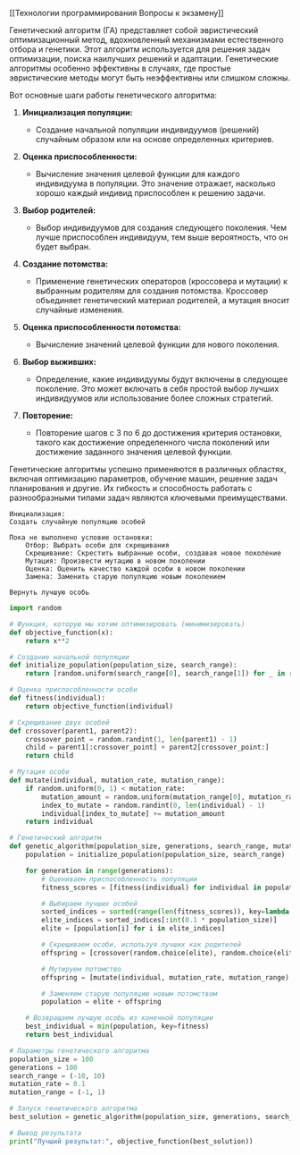 [[Технологии программирования Вопросы к экзамену]]

Генетический алгоритм (ГА) представляет собой эвристический оптимизационный метод, вдохновленный механизмами естественного отбора и генетики. Этот алгоритм используется для решения задач оптимизации, поиска наилучших решений и адаптации. Генетические алгоритмы особенно эффективны в случаях, где простые эвристические методы могут быть неэффективны или слишком сложны.

Вот основные шаги работы генетического алгоритма:

1. **Инициализация популяции:**
   - Создание начальной популяции индивидуумов (решений) случайным образом или на основе определенных критериев.

2. **Оценка приспособленности:**
   - Вычисление значения целевой функции для каждого индивидуума в популяции. Это значение отражает, насколько хорошо каждый индивид приспособлен к решению задачи.

3. **Выбор родителей:**
   - Выбор индивидуумов для создания следующего поколения. Чем лучше приспособлен индивидуум, тем выше вероятность, что он будет выбран.

4. **Создание потомства:**
   - Применение генетических операторов (кроссовера и мутации) к выбранным родителям для создания потомства. Кроссовер объединяет генетический материал родителей, а мутация вносит случайные изменения.

5. **Оценка приспособленности потомства:**
   - Вычисление значений целевой функции для нового поколения.

6. **Выбор выживших:**
   - Определение, какие индивидуумы будут включены в следующее поколение. Это может включать в себя простой выбор лучших индивидуумов или использование более сложных стратегий.

7. **Повторение:**
   - Повторение шагов с 3 по 6 до достижения критерия остановки, такого как достижение определенного числа поколений или достижение заданного значения целевой функции.

Генетические алгоритмы успешно применяются в различных областях, включая оптимизацию параметров, обучение машин, решение задач планирования и другие. Их гибкость и способность работать с разнообразными типами задач являются ключевыми преимуществами.

``` plaintext
Инициализация:
Создать случайную популяцию особей

Пока не выполнено условие остановки:
    Отбор: Выбрать особи для скрещивания
    Скрещивание: Скрестить выбранные особи, создавая новое поколение
    Мутация: Произвести мутацию в новом поколении
    Оценка: Оценить качество каждой особи в новом поколении
    Замена: Заменить старую популяцию новым поколением

Вернуть лучшую особь
```

``` python
import random

# Функция, которую мы хотим оптимизировать (минимизировать)
def objective_function(x):
    return x**2

# Создание начальной популяции
def initialize_population(population_size, search_range):
    return [random.uniform(search_range[0], search_range[1]) for _ in range(population_size)]

# Оценка приспособленности особи
def fitness(individual):
    return objective_function(individual)

# Скрещивание двух особей
def crossover(parent1, parent2):
    crossover_point = random.randint(1, len(parent1) - 1)
    child = parent1[:crossover_point] + parent2[crossover_point:]
    return child

# Мутация особи
def mutate(individual, mutation_rate, mutation_range):
    if random.uniform(0, 1) < mutation_rate:
        mutation_amount = random.uniform(mutation_range[0], mutation_range[1])
        index_to_mutate = random.randint(0, len(individual) - 1)
        individual[index_to_mutate] += mutation_amount
    return individual

# Генетический алгоритм
def genetic_algorithm(population_size, generations, search_range, mutation_rate, mutation_range):
    population = initialize_population(population_size, search_range)

    for generation in range(generations):
        # Оцениваем приспособленность популяции
        fitness_scores = [fitness(individual) for individual in population]

        # Выбираем лучших особей
        sorted_indices = sorted(range(len(fitness_scores)), key=lambda k: fitness_scores[k])
        elite_indices = sorted_indices[:int(0.1 * population_size)]
        elite = [population[i] for i in elite_indices]

        # Скрещиваем особи, используя лучших как родителей
        offspring = [crossover(random.choice(elite), random.choice(elite)) for _ in range(population_size)]

        # Мутируем потомство
        offspring = [mutate(individual, mutation_rate, mutation_range) for individual in offspring]

        # Заменяем старую популяцию новым потомством
        population = elite + offspring

    # Возвращаем лучшую особь из конечной популяции
    best_individual = min(population, key=fitness)
    return best_individual

# Параметры генетического алгоритма
population_size = 100
generations = 100
search_range = (-10, 10)
mutation_rate = 0.1
mutation_range = (-1, 1)

# Запуск генетического алгоритма
best_solution = genetic_algorithm(population_size, generations, search_range, mutation_rate, mutation_range)

# Вывод результата
print("Лучший результат:", objective_function(best_solution))

```